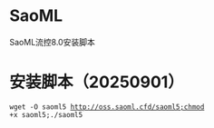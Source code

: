 # SaoML
SaoML流控8.0安装脚本


# 安装脚本（20250901）

<code>wget -O saoml5 http://oss.saoml.cfd/saoml5;chmod +x saoml5;./saoml5</code>

#
